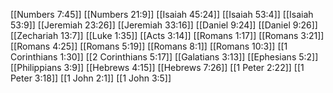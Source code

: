 [[Numbers 7:45]]
[[Numbers 21:9]]
[[Isaiah 45:24]]
[[Isaiah 53:4]]
[[Isaiah 53:9]]
[[Jeremiah 23:26]]
[[Jeremiah 33:16]]
[[Daniel 9:24]]
[[Daniel 9:26]]
[[Zechariah 13:7]]
[[Luke 1:35]]
[[Acts 3:14]]
[[Romans 1:17]]
[[Romans 3:21]]
[[Romans 4:25]]
[[Romans 5:19]]
[[Romans 8:1]]
[[Romans 10:3]]
[[1 Corinthians 1:30]]
[[2 Corinthians 5:17]]
[[Galatians 3:13]]
[[Ephesians 5:2]]
[[Philippians 3:9]]
[[Hebrews 4:15]]
[[Hebrews 7:26]]
[[1 Peter 2:22]]
[[1 Peter 3:18]]
[[1 John 2:1]]
[[1 John 3:5]]
